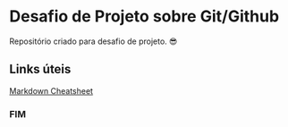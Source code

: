 # Desafio de Projeto sobre Git/Github
Repositório criado para desafio de projeto.
😎

## **Links úteis**
[Markdown Cheatsheet](https://www.markdownguide.org/cheat-sheet/)

### FIM
